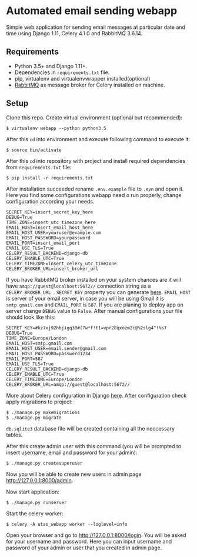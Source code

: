 # Automated email sending webapp

Simple web application for sending email messages at particular date and time using Django 1.11, Celery 4.1.0 and RabbitMQ 3.6.14.

## Requirements
* Python 3.5+ and Django 1.11+.
* Dependencies in `requirements.txt` file.
* pip, virtualenv and virtualenvwrapper installed(optional)
* [RabbitMQ](https://www.rabbitmq.com/) as message broker for Celery installed on machine.

## Setup

Clone this repo. Create virtual environment (optional but recommended):

	$ virtualenv webapp --python python3.5

After this `cd` into environment and execute following command to execute it:

	$ source bin/activate

After this `cd` into repository with project and install required dependencies from `requirements.txt` file:

	$ pip install -r requirements.txt

After installation succeeded  rename `.env.example` file to `.evn` and open it. Here you find some configurations webapp need o run properly, change configuration according your needs.

	SECRET_KEY=insert_secret_key_here
	DEBUG=True
	TIME_ZONE=insert_utc_timezone_here
	EMAIL_HOST=insert_email_host_here
	EMAIL_HOST_USER=youruser@example.com
	EMAIL_HOST_PASSWORD=yourpassword
	EMAIL_PORT=insert_email_port
	EMAIL_USE_TLS=True
	CELERY_RESULT_BACKEND=django-db
	CELERY_ENABLE_UTC=True
	CELERY_TIMEZONE=insert_celery_utc_timezone
	CELERY_BROKER_URL=insert_broker_url

 If you have RabbitMQ broker installed on your system chances are it will have `amqp://guest@localhost:5672//` connection string as a `CELERY_BROKER_URL `. `SECRET_KEY` property you can generate [here](https://www.miniwebtool.com/django-secret-key-generator/). ``EMAIL_HOST`` is server of your email server, in case you will be using Gmail it is ``smtp.gmail.com`` and ``EMAIL_PORT`` is ``587``. If you are planing to deploy app on server change ``DEBUG`` value to ``False``. After manual configurations your file should look like this:

	SECRET_KEY=#kz7xj92hbj)gq30#(7w*f!t1=vpr28qxozm2c@%2slg4^!%s7
	DEBUG=True
	TIME_ZONE=Europe/London
	EMAIL_HOST=smtp.gmail.com
	EMAIL_HOST_USER=email.sender@gmail.com
	EMAIL_HOST_PASSWORD=password1234
	EMAIL_PORT=587
	EMAIL_USE_TLS=True
	CELERY_RESULT_BACKEND=django-db
	CELERY_ENABLE_UTC=True
	CELERY_TIMEZONE=Europe/London
	CELERY_BROKER_URL=amqp://guest@localhost:5672//

More about Celery configuration in Django [here](http://docs.celeryproject.org/en/latest/django/first-steps-with-django.html). After configuration check apply migrations to project:

	$ ./manage.py makemigrations
	$ ./manage.py migrate

`db.sqlite3` database file will be created containing all the neccessary tables.

After this create admin user with this command (you will be prompted to insert username, email and password for your admin):

	$ ./manage.py createsuperuser

Now you will be able to create new users in admin page http://127.0.0.1:8000/admin.

Now start application:

	$ ./manage.py runserver
	
Start the celery worker:

	$ celery -A utas_webapp worker --loglevel=info


Open your browser and go to http://127.0.0.1:8000/login. You will be asked for your username and password. Here you can input username and password of your admin or user that you created in admin page.
